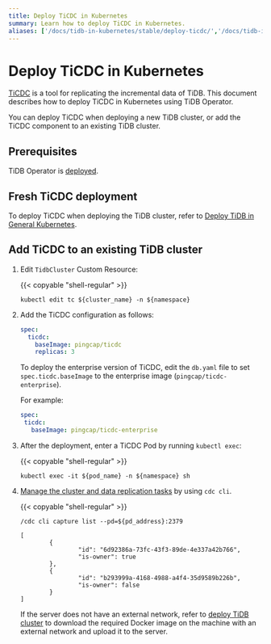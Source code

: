 ```yaml
---
title: Deploy TiCDC in Kubernetes
summary: Learn how to deploy TiCDC in Kubernetes.
aliases: ['/docs/tidb-in-kubernetes/stable/deploy-ticdc/','/docs/tidb-in-kubernetes/v1.1/deploy-ticdc/']
---
```


# Deploy TiCDC in Kubernetes

[TiCDC](https://pingcap.com/docs/stable/ticdc/ticdc-overview/) is a tool for replicating the incremental data of TiDB. This document describes how to deploy TiCDC in Kubernetes using TiDB Operator.

You can deploy TiCDC when deploying a new TiDB cluster, or add the TiCDC component to an existing TiDB cluster.

## Prerequisites

TiDB Operator is [deployed](deploy-tidb-operator.md).

## Fresh TiCDC deployment

To deploy TiCDC when deploying the TiDB cluster, refer to [Deploy TiDB in General Kubernetes](deploy-on-general-kubernetes.md).

## Add TiCDC to an existing TiDB cluster

1. Edit `TidbCluster` Custom Resource:

    {{< copyable "shell-regular" >}}

    ``` shell
    kubectl edit tc ${cluster_name} -n ${namespace}
    ```

2. Add the TiCDC configuration as follows:

    ```yaml
    spec:
      ticdc:
        baseImage: pingcap/ticdc
        replicas: 3
    ```

    To deploy the enterprise version of TiCDC, edit the `db.yaml` file to set `spec.ticdc.baseImage` to the enterprise image (`pingcap/ticdc-enterprise`).

    For example:

    ```yaml
    spec:
     ticdc:
       baseImage: pingcap/ticdc-enterprise
    ```

3. After the deployment, enter a TiCDC Pod by running `kubectl exec`:

    {{< copyable "shell-regular" >}}

    ```shell
    kubectl exec -it ${pod_name} -n ${namespace} sh
    ```

4. [Manage the cluster and data replication tasks](https://pingcap.com/docs/stable/ticdc/manage-ticdc/#use-cdc-cli-to-manage-cluster-status-and-data-replication-task) by using `cdc cli`.

    {{< copyable "shell-regular" >}}

    ```shell
    /cdc cli capture list --pd=${pd_address}:2379
    ```

    ```shell
    [
            {
                    "id": "6d92386a-73fc-43f3-89de-4e337a42b766",
                    "is-owner": true
            },
            {
                    "id": "b293999a-4168-4988-a4f4-35d9589b226b",
                    "is-owner": false
            }
    ]
    ```

    If the server does not have an external network, refer to [deploy TiDB cluster](deploy-on-general-kubernetes.md#deploy-the-tidb-cluster) to download the required Docker image on the machine with an external network and upload it to the server.

